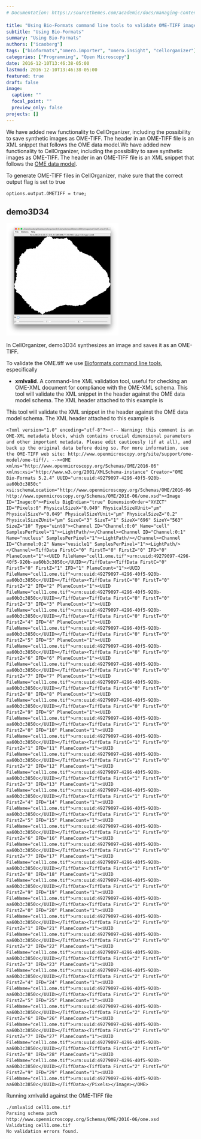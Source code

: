 ```yaml
---
# Documentation: https://sourcethemes.com/academic/docs/managing-content/

title: "Using Bio-Formats command line tools to validate OME-TIFF images"
subtitle: "Using Bio-Formats"
summary: "Using Bio-Formats"
authors: ["icaoberg"]
tags: ["bioformats","omero.importer", "omero.insight", "cellorganizer"]
categories: ["Programming", "Open Microscopy"]
date: 2016-12-10T13:46:38-05:00
lastmod: 2016-12-10T13:46:38-05:00
featured: true
draft: false
image:
  caption: ""
  focal_point: ""
  preview_only: false
projects: []
---
```


We have added new functionality to CellOrganizer, including the possibility to save synthetic images as OME-TIFF. The header in an OME-TIFF file is an XML snippet that follows the OME data model.We have added new functionality to CellOrganizer, including the possibility to save synthetic images as OME-TIFF. The header in an OME-TIFF file is an XML snippet that follows the [OME data model](http://www.openmicroscopy.org/site/support/ome-model/).

To generate OME-TIFF files in CellOrganizer, make sure that the correct output flag is set to true

```
options.output.OMETIFF = true;
```

## demo3D34

![Screenshot](./screenshot1.jpg)

In CellOrganizer, demo3D34 synthesizes an image and saves it as an OME-TIFF.

To validate the OME.tiff we use [Bioformats command line tools](http://www.openmicroscopy.org/site/support/bio-formats5.2/users/comlinetools/), especifically

* **xmlvalid**. A command-line XML validation tool, useful for checking an OME-XML document for compliance with the OME-XML schema.
This tool will validate the XML snippet in the header against the OME data model schema. The XML header attached to this example is

This tool will validate the XML snippet in the header against the OME data model schema. The XML header attached to this example is

```
<?xml version="1.0" encoding="utf-8"?><!-- Warning: this comment is an OME-XML metadata block, which contains crucial dimensional parameters and other important metadata. Please edit cautiously (if at all), and back up the original data before doing so. For more information, see the OME-TIFF web site: http://www.openmicroscopy.org/site/support/ome-model/ome-tiff/. --><OME xmlns="http://www.openmicroscopy.org/Schemas/OME/2016-06" xmlns:xsi="http://www.w3.org/2001/XMLSchema-instance" Creator="OME Bio-Formats 5.2.4" UUID="urn:uuid:49279097-4296-40f5-920b-aa60b3c3850c" xsi:schemaLocation="http://www.openmicroscopy.org/Schemas/OME/2016-06 http://www.openmicroscopy.org/Schemas/OME/2016-06/ome.xsd"><Image ID="Image:0"><Pixels BigEndian="true" DimensionOrder="XYZCT" ID="Pixels:0" PhysicalSizeX="0.049" PhysicalSizeXUnit="µm" PhysicalSizeY="0.049" PhysicalSizeYUnit="µm" PhysicalSizeZ="0.2" PhysicalSizeZUnit="µm" SizeC="3" SizeT="1" SizeX="696" SizeY="563" SizeZ="10" Type="uint8"><Channel ID="Channel:0:0" Name="cell" SamplesPerPixel="1"><LightPath/></Channel><Channel ID="Channel:0:1" Name="nucleus" SamplesPerPixel="1"><LightPath/></Channel><Channel ID="Channel:0:2" Name="vesicle1" SamplesPerPixel="1"><LightPath/></Channel><TiffData FirstC="0" FirstT="0" FirstZ="0" IFD="0" PlaneCount="1"><UUID FileName="cell1.ome.tif">urn:uuid:49279097-4296-40f5-920b-aa60b3c3850c</UUID></TiffData><TiffData FirstC="0" FirstT="0" FirstZ="1" IFD="1" PlaneCount="1"><UUID FileName="cell1.ome.tif">urn:uuid:49279097-4296-40f5-920b-aa60b3c3850c</UUID></TiffData><TiffData FirstC="0" FirstT="0" FirstZ="2" IFD="2" PlaneCount="1"><UUID FileName="cell1.ome.tif">urn:uuid:49279097-4296-40f5-920b-aa60b3c3850c</UUID></TiffData><TiffData FirstC="0" FirstT="0" FirstZ="3" IFD="3" PlaneCount="1"><UUID FileName="cell1.ome.tif">urn:uuid:49279097-4296-40f5-920b-aa60b3c3850c</UUID></TiffData><TiffData FirstC="0" FirstT="0" FirstZ="4" IFD="4" PlaneCount="1"><UUID FileName="cell1.ome.tif">urn:uuid:49279097-4296-40f5-920b-aa60b3c3850c</UUID></TiffData><TiffData FirstC="0" FirstT="0" FirstZ="5" IFD="5" PlaneCount="1"><UUID FileName="cell1.ome.tif">urn:uuid:49279097-4296-40f5-920b-aa60b3c3850c</UUID></TiffData><TiffData FirstC="0" FirstT="0" FirstZ="6" IFD="6" PlaneCount="1"><UUID FileName="cell1.ome.tif">urn:uuid:49279097-4296-40f5-920b-aa60b3c3850c</UUID></TiffData><TiffData FirstC="0" FirstT="0" FirstZ="7" IFD="7" PlaneCount="1"><UUID FileName="cell1.ome.tif">urn:uuid:49279097-4296-40f5-920b-aa60b3c3850c</UUID></TiffData><TiffData FirstC="0" FirstT="0" FirstZ="8" IFD="8" PlaneCount="1"><UUID FileName="cell1.ome.tif">urn:uuid:49279097-4296-40f5-920b-aa60b3c3850c</UUID></TiffData><TiffData FirstC="0" FirstT="0" FirstZ="9" IFD="9" PlaneCount="1"><UUID FileName="cell1.ome.tif">urn:uuid:49279097-4296-40f5-920b-aa60b3c3850c</UUID></TiffData><TiffData FirstC="1" FirstT="0" FirstZ="0" IFD="10" PlaneCount="1"><UUID FileName="cell1.ome.tif">urn:uuid:49279097-4296-40f5-920b-aa60b3c3850c</UUID></TiffData><TiffData FirstC="1" FirstT="0" FirstZ="1" IFD="11" PlaneCount="1"><UUID FileName="cell1.ome.tif">urn:uuid:49279097-4296-40f5-920b-aa60b3c3850c</UUID></TiffData><TiffData FirstC="1" FirstT="0" FirstZ="2" IFD="12" PlaneCount="1"><UUID FileName="cell1.ome.tif">urn:uuid:49279097-4296-40f5-920b-aa60b3c3850c</UUID></TiffData><TiffData FirstC="1" FirstT="0" FirstZ="3" IFD="13" PlaneCount="1"><UUID FileName="cell1.ome.tif">urn:uuid:49279097-4296-40f5-920b-aa60b3c3850c</UUID></TiffData><TiffData FirstC="1" FirstT="0" FirstZ="4" IFD="14" PlaneCount="1"><UUID FileName="cell1.ome.tif">urn:uuid:49279097-4296-40f5-920b-aa60b3c3850c</UUID></TiffData><TiffData FirstC="1" FirstT="0" FirstZ="5" IFD="15" PlaneCount="1"><UUID FileName="cell1.ome.tif">urn:uuid:49279097-4296-40f5-920b-aa60b3c3850c</UUID></TiffData><TiffData FirstC="1" FirstT="0" FirstZ="6" IFD="16" PlaneCount="1"><UUID FileName="cell1.ome.tif">urn:uuid:49279097-4296-40f5-920b-aa60b3c3850c</UUID></TiffData><TiffData FirstC="1" FirstT="0" FirstZ="7" IFD="17" PlaneCount="1"><UUID FileName="cell1.ome.tif">urn:uuid:49279097-4296-40f5-920b-aa60b3c3850c</UUID></TiffData><TiffData FirstC="1" FirstT="0" FirstZ="8" IFD="18" PlaneCount="1"><UUID FileName="cell1.ome.tif">urn:uuid:49279097-4296-40f5-920b-aa60b3c3850c</UUID></TiffData><TiffData FirstC="1" FirstT="0" FirstZ="9" IFD="19" PlaneCount="1"><UUID FileName="cell1.ome.tif">urn:uuid:49279097-4296-40f5-920b-aa60b3c3850c</UUID></TiffData><TiffData FirstC="2" FirstT="0" FirstZ="0" IFD="20" PlaneCount="1"><UUID FileName="cell1.ome.tif">urn:uuid:49279097-4296-40f5-920b-aa60b3c3850c</UUID></TiffData><TiffData FirstC="2" FirstT="0" FirstZ="1" IFD="21" PlaneCount="1"><UUID FileName="cell1.ome.tif">urn:uuid:49279097-4296-40f5-920b-aa60b3c3850c</UUID></TiffData><TiffData FirstC="2" FirstT="0" FirstZ="2" IFD="22" PlaneCount="1"><UUID FileName="cell1.ome.tif">urn:uuid:49279097-4296-40f5-920b-aa60b3c3850c</UUID></TiffData><TiffData FirstC="2" FirstT="0" FirstZ="3" IFD="23" PlaneCount="1"><UUID FileName="cell1.ome.tif">urn:uuid:49279097-4296-40f5-920b-aa60b3c3850c</UUID></TiffData><TiffData FirstC="2" FirstT="0" FirstZ="4" IFD="24" PlaneCount="1"><UUID FileName="cell1.ome.tif">urn:uuid:49279097-4296-40f5-920b-aa60b3c3850c</UUID></TiffData><TiffData FirstC="2" FirstT="0" FirstZ="5" IFD="25" PlaneCount="1"><UUID FileName="cell1.ome.tif">urn:uuid:49279097-4296-40f5-920b-aa60b3c3850c</UUID></TiffData><TiffData FirstC="2" FirstT="0" FirstZ="6" IFD="26" PlaneCount="1"><UUID FileName="cell1.ome.tif">urn:uuid:49279097-4296-40f5-920b-aa60b3c3850c</UUID></TiffData><TiffData FirstC="2" FirstT="0" FirstZ="7" IFD="27" PlaneCount="1"><UUID FileName="cell1.ome.tif">urn:uuid:49279097-4296-40f5-920b-aa60b3c3850c</UUID></TiffData><TiffData FirstC="2" FirstT="0" FirstZ="8" IFD="28" PlaneCount="1"><UUID FileName="cell1.ome.tif">urn:uuid:49279097-4296-40f5-920b-aa60b3c3850c</UUID></TiffData><TiffData FirstC="2" FirstT="0" FirstZ="9" IFD="29" PlaneCount="1"><UUID FileName="cell1.ome.tif">urn:uuid:49279097-4296-40f5-920b-aa60b3c3850c</UUID></TiffData></Pixels></Image></OME>
```

Running xmlvalid against the OME-TIFF file

```
./xmlvalid cell1.ome.tif
Parsing schema path
http://www.openmicroscopy.org/Schemas/OME/2016-06/ome.xsd
Validating cell1.ome.tif
No validation errors found.
```
